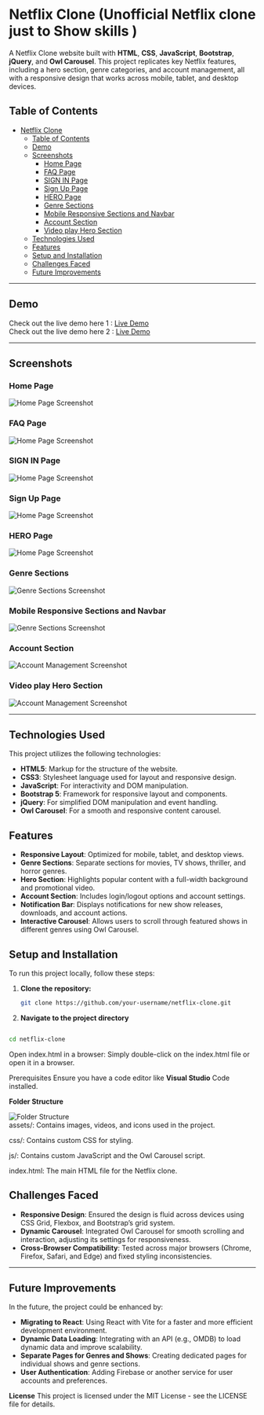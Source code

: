 ﻿# Netflix Clone (Unofficial Netflix clone just to Show skills )

A Netflix Clone website built with **HTML**, **CSS**, **JavaScript**, **Bootstrap**, **jQuery**, and **Owl Carousel**. This project replicates key Netflix features, including a hero section, genre categories, and account management, all with a responsive design that works across mobile, tablet, and desktop devices.

## Table of Contents

- [Netflix Clone](#netflix-clone)
  - [Table of Contents](#table-of-contents)
  - [Demo](#demo)
  - [Screenshots](#screenshots)
    - [Home Page](#home-page)
    - [FAQ Page](#faq-page)
    - [SIGN IN Page](#sign-in-page)
    - [Sign Up Page](#sign-up-page)
    - [HERO  Page](#hero--page)
    - [Genre Sections](#genre-sections)
    - [Mobile Responsive Sections and Navbar](#mobile-responsive-sections-and-navbar)
    - [Account Section](#account-section)
    - [Video play Hero Section](#video-play-hero-section)
  - [Technologies Used](#technologies-used)
  - [Features](#features)
  - [Setup and Installation](#setup-and-installation)
  - [Challenges Faced](#challenges-faced)
  - [Future Improvements](#future-improvements)

---

## Demo

Check out the live demo here 1 : [Live Demo](https://sarbajitacharjee.github.io/Netflix_Clone/)  
Check out the live demo here 2 : [Live Demo](https://sarbajit-netflix-clone.vercel.app/)  


---

## Screenshots

### Home Page
![Home Page Screenshot](./Screenshot/plans_landingpage.png)  

### FAQ Page
![Home Page Screenshot](./Screenshot/FAQ.png)  

### SIGN IN Page
![Home Page Screenshot](./Screenshot/SIGNIN.png)  

### Sign Up Page
![Home Page Screenshot](./Screenshot/Register.png)  

### HERO  Page
![Home Page Screenshot](./Screenshot/Herosection.png)  


### Genre Sections
![Genre Sections Screenshot](./Screenshot/MYlist.png)  

### Mobile Responsive Sections and Navbar
![Genre Sections Screenshot](./Screenshot/mobile.png)  


### Account Section
![Account Management Screenshot](./Screenshot/account.png)   

### Video play Hero Section
![Account Management Screenshot](./Screenshot/videoplay.png)   


---

## Technologies Used

This project utilizes the following technologies:

- **HTML5**: Markup for the structure of the website.
- **CSS3**: Stylesheet language used for layout and responsive design.
- **JavaScript**: For interactivity and DOM manipulation.
- **Bootstrap 5**: Framework for responsive layout and components.
- **jQuery**: For simplified DOM manipulation and event handling.
- **Owl Carousel**: For a smooth and responsive content carousel.

## Features

- **Responsive Layout**: Optimized for mobile, tablet, and desktop views.
- **Genre Sections**: Separate sections for movies, TV shows, thriller, and horror genres.
- **Hero Section**: Highlights popular content with a full-width background and promotional video.
- **Account Section**: Includes login/logout options and account settings.
- **Notification Bar**: Displays notifications for new show releases, downloads, and account actions.
- **Interactive Carousel**: Allows users to scroll through featured shows in different genres using Owl Carousel.

## Setup and Installation

To run this project locally, follow these steps:

1. **Clone the repository:**
   ```bash
   git clone https://github.com/your-username/netflix-clone.git

2. **Navigate to the project directory**

```bash

cd netflix-clone

```

Open index.html in a browser: Simply double-click on the index.html file or open it in a browser.

Prerequisites
Ensure you have a code editor like **Visual Studio** Code installed.


**Folder Structure**


![Folder Structure](./Screenshot/Folderstruct.png)  
assets/: Contains images, videos, and icons used in the project.

css/: Contains custom CSS for styling.

js/: Contains custom JavaScript and the Owl Carousel script.

index.html: The main HTML file for the Netflix clone.

## Challenges Faced

- **Responsive Design**: Ensured the design is fluid across devices using CSS Grid, Flexbox, and Bootstrap’s grid system.
- **Dynamic Carousel**: Integrated Owl Carousel for smooth scrolling and interaction, adjusting its settings for responsiveness.
- **Cross-Browser Compatibility**: Tested across major browsers (Chrome, Firefox, Safari, and Edge) and fixed styling inconsistencies.

---

## Future Improvements

In the future, the project could be enhanced by:

- **Migrating to React**: Using React with Vite for a faster and more efficient development environment.
- **Dynamic Data Loading**: Integrating with an API (e.g., OMDB) to load dynamic data and improve scalability.
- **Separate Pages for Genres and Shows**: Creating dedicated pages for individual shows and genre sections.
- **User Authentication**: Adding Firebase or another service for user accounts and preferences.




**License**
This project is licensed under the MIT License - see the LICENSE file for details.
